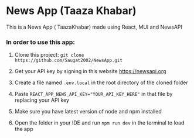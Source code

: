 # News App (Taaza Khabar)

This is a News App ( TaazaKhabar) made using React, MUI and NewsAPI

### In order to use this app:




 1) Clone this project: ```git clone https://github.com/Saugat2002/NewsApp.git```





 2) Get your API key by signing in this website
https://newsapi.org




 3) Create a file named ```.env.local``` in the root directory of the cloned folder




 4) Paste ```REACT_APP_NEWS_API_KEY="YOUR_API_KEY_HERE"``` in that file by replacing your API key




 5) Make sure you have latest version of node and npm installed



 6) Open the folder in your IDE and run ```npm run dev``` in the terminal to load the app


